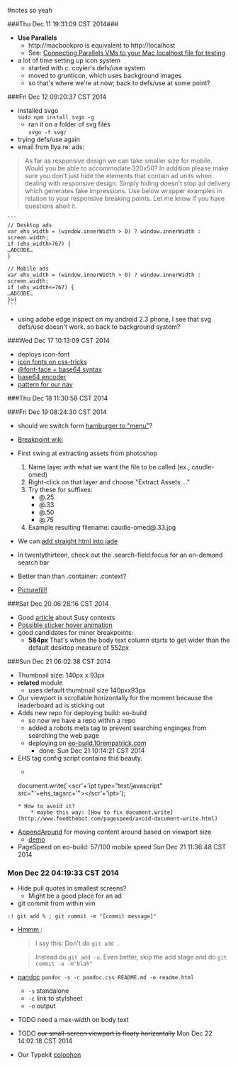 #notes so yeah

###Thu Dec 11 19:31:09 CST 2014###
* **Use Parallels**
    * http://macbookpro is equivalent to http://localhost  
    * See: [Connecting Parallels VMs to your Mac localhost file for testing](http://www.toddvachon.com/2013/04/connecting-parallels-vms-to-your-mac-localhost-file-for-testing/349)
* a lot of time setting up icon system  
    * started with c. coyier's defs/use system  
    * moved to grunticon, which uses background images  
    * so that's where we're at now; back to defs/use at some point?  

###Fri Dec 12 09:20:37 CST 2014
* installed svgo  
```sudo npm install svgo -g```  
    * ran it on a folder of svg files  
    ```svgo -f svg/```
* trying defs/use again  
* email from Ilya re: ads:  
> As far as responsive design we can take smaller size for mobile. 
> Would you be able to accommodate 320x50? In addition please make 
> sure you don’t just hide the elements that contain ad units when 
> dealing with responsive design. Simply hiding doesn’t stop ad 
> delivery which generates fake impressions. Use below wrapper examples 
> in relation to your responsive breaking points. Let me know if you 
> have questions aboit it.

    ```
    // Desktop ads
    var ehs_width = (window.innerWidth > 0) ? window.innerWidth : screen.width;
    if (ehs_width>767) {
    …ADCODE…
    }
     
    // Mobile ads
    var ehs_width = (window.innerWidth > 0) ? window.innerWidth : screen.width;
    if (ehs_width<=767) {
    …ADCODE…
    }>)
    ```

* using adobe edge inspect on my android 2.3 phone, I see that svg defs/use doesn't work. so back to background system?

###Wed Dec 17 10:13:09 CST 2014
* deploys icon-font
* [icon fonts on css-tricks](http://css-tricks.com/examples/IconFont/)
* [@font-face + base64 syntax](http://sosweetcreative.com/2613/font-face-and-base64-data-uri)
* [base64 encoder](http://www.opinionatedgeek.com/dotnet/tools/Base64Encode/)
* [pattern for our nav](http://codepen.io/bradfrost/pen/sHvaz)

###Thu Dec 18 11:30:58 CST 2014


###Fri Dec 19 08:24:30 CST 2014
* should we switch form [hamburger to "menu"](https://econsultancy.com/blog/65511-hamburger-menus-for-mobile-navigation-do-they-work)?
* [Breakpoint wiki](https://github.com/at-import/breakpoint/wiki)
* First swing at extracting assets from photoshop
    1. Name layer with what we want the file to be called (ex., caudle-omed)
    2. Right-click on that layer and choose "Extract Assets ..."
    3. Try these for suffixes:
        * @.25 
        * @.33
        * @.50
        * @.75  
    4. Example resulting filename: caudle-omed@.33.jpg
    
* We can [add straight html into jade](http://stackoverflow.com/questions/16094423/is-it-considered-bad-practise-to-use-html-in-jade)
* In twentythirteen, check out the .search-field:focus for an on-demand search bar
* Better than than .container: .context?
* [Picturefill!](http://scottjehl.github.io/picturefill/)


###Sat Dec 20 06:28:16 CST 2014
* Good [article](http://www.zell-weekeat.com/context-with-susy/) about Susy contexts
* [Possible sticker hover animation](http://www.git-tower.com/learn/)
* good candidates for minor breakpoints: 
    * **584px** That's when the body text column starts to get wider 
      than the default desktop measure of 552px

###Sun Dec 21 06:02:38 CST 2014
* Thumbnail size: 140px x 93px
* **related** module
    * uses default thumbnail size 140pxx93px
* Our viewport is scrollable horizontally for the moment because the leaderboard ad is sticking out
* Adds new repo for deploying build: eo-build
    * so now we have a repo within a repo
    * added a robots meta tag to prevent searching enginges from searching the web page
    * deploying on [eo-build.10rempatrick.com](http://eo-build.10rempatrick.com) 
        * done: Sun Dec 21 10:14:21 CST 2014
* EHS tag config script contains this beauty. 
    * ```
    document.write('<scr'+'ipt type="text/javascript" src="'+ehs_tagsrc+'"></scr'+'ipt>');
    ```
    * How to avoid it?
        * maybe this way: [How to fix document.write](http://www.feedthebot.com/pagespeed/avoid-document-write.html)
* [AppendAround](https://github.com/filamentgroup/AppendAround) for moving content around based on viewport size
    * [demo](http://filamentgroup.github.io/AppendAround/)
* PageSpeed on eo-build: 57/100 mobile speed Sun Dec 21 11:36:48 CST 2014

### Mon Dec 22 04:19:33 CST 2014
* Hide pull quotes in smallest screens?
    * Might be a good place for an ad
* git commit from within vim
```
:! git add % ; git commit -m "[commit message]"
```
* [ Hmmm ](http://stackoverflow.com/questions/1675464/how-can-i-combine-these-git-commands):
    > I say this: Don't do ```git add .```  

    > Instead do ```git add -u```. Even better, skip the add stage and do ```git commit -a -m"blah"```
* [pandoc](http://johnmacfarlane.net/pandoc/demos.html)
```pandoc -s -c pandoc.css README.md -o readme.html```
    *  ```-s``` standalone
    *  ```-c``` link to stylsheet
    *  ```-o``` output
* TODO need a max-width on body text
* TODO ~~our small-screen viewport is floaty horizontally~~ Mon Dec 22 14:02:18 CST 2014
* Our Typekit [colophon](https://typekit.com/colophons/vdi5qvx)
